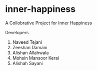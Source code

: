 # inner-happiness
A Collobrative Project for Inner Happiness

Developers
1. Naveed Tejani
2. Zeeshan Damani
3. Alishan Allahwala
4. Mohsin Mansoor Kerai
5. Alishah Sayani
